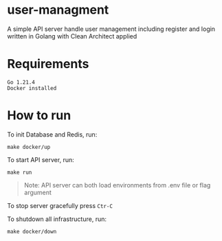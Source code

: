 # user-managment

A simple API server handle user management including register and login written in Golang with Clean Architect applied


# Requirements

```
Go 1.21.4
Docker installed
```


# How to run 

To init Database and Redis, run:


```
make docker/up
```

To start API server, run: 


```
make run
```

> Note: API server can both load environments from .env file or flag argument


To stop server gracefully press `Ctr-C`

To shutdown all infrastructure, run:


```
make docker/down
```
